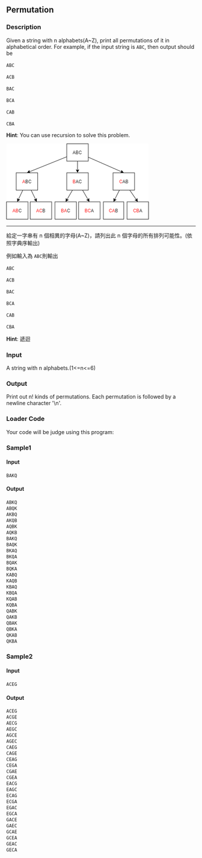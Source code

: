 Permutation
-----------

### Description

<div>

Given a string with n alphabets(A\~Z), print all permutations of it in
alphabetical order. For example, if the input string is `ABC`, then
output should be

`ABC`

`ACB`

`BAC`

`BCA`

`CAB`

`CBA`

**Hint**: You can use recursion to solve this problem.

![Image](/2020_final/Permutation/images/152d2e4bbad027b8fac1f21a65ef0dcf47ad80db.png)

------------------------------------------------------------------------

給定一字串有 n 個相異的字母(A\~Z)，請列出此 n
個字母的所有排列可能性。(依照字典序輸出)

例如輸入為 `ABC`則輸出

`ABC`

`ACB`

`BAC`

`BCA`

`CAB`

`CBA`

**Hint**: 遞迴

</div>

### Input

A string with n alphabets.(1\<=n\<=6)

### Output

Print out n! kinds of permutations. Each permutation is followed by a
newline character \'\\n\'.

### Loader Code

<div>

Your code will be judge using this program:

</div>

<div>

### Sample1

#### Input

    BAKQ

#### Output

    ABKQ
    ABQK
    AKBQ
    AKQB
    AQBK
    AQKB
    BAKQ
    BAQK
    BKAQ
    BKQA
    BQAK
    BQKA
    KABQ
    KAQB
    KBAQ
    KBQA
    KQAB
    KQBA
    QABK
    QAKB
    QBAK
    QBKA
    QKAB
    QKBA

</div>

<div>

### Sample2

#### Input

    ACEG

#### Output

    ACEG
    ACGE
    AECG
    AEGC
    AGCE
    AGEC
    CAEG
    CAGE
    CEAG
    CEGA
    CGAE
    CGEA
    EACG
    EAGC
    ECAG
    ECGA
    EGAC
    EGCA
    GACE
    GAEC
    GCAE
    GCEA
    GEAC
    GECA

</div>

